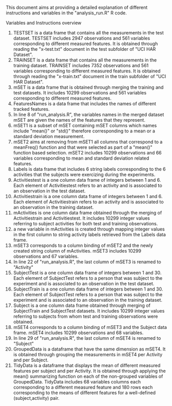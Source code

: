 This document aims at providing a detailed explanation of different instructions and variables in the "analysis_run.R" R code.


Variables and Instructions overview

1. TESTSET is a data frame that contains all the measurements in the test dataset. TESTSET includes 2947 observations and 561 variables 
corresponding to different measured features. It is obtained through reading the "x-test.txt" document in the test subfolder of "UCI HAR Dataset".
2. TRAINSET is a data frame that contains all the measurements in the training dataset. TRAINSET includes 7352 observations and 561 variables 
corresponding to different measured features. It is obtained through reading the "x-train.txt" document in the train subfolder of "UCI HAR Dataset".
3. mSET is a data frame that is obtained through merging the training and test datasets. It includes 10299 observations and 561 variables corresponding
to different measured features.
4. FeaturesNames is a data frame that includes the names of different tracked features.
5. In line 8 of "run_analysis.R", the variables names in the merged dataset mSET are given the names of the features that they represent.
6. mSET1 is a subset of mSET containing mSET columns which names include "mean()" or "std()" therefore corresponding to a mean or a standard deviation
measurement.
7. mSET2 aims at removing from mSET1 all columns that correspond to a meanFreq() function and that were selected as part of a "mean()" function
based selection. mSET2 includes 10299 observations and 66 variables corresponding to mean and standard deviation related features.
8. Labels is data frame that includes 6 string labels corresponding to the 6 activities that the subjects were exercizing during the experiments. 
9. Activitiestest is a one column data frame of integers between 1 and 6. Each element of Activitiestest refers to an activity and is associated
to an observation in the test dataset.
10. Activitiestrain is a one column data frame of integers between 1 and 6. Each element of Activitiestrain refers to an activity and is associated
to an observation in the training dataset.
11. mActivities is one column data frame obtained through the merging of Activitiestrain and Activitiestest. It includes 10299 integer values 
referring to subject activities for both test and training observations.
12. a new variable in mActivities is created through mapping integer values in the first column  to string activity labels retrieved from the
Labels data frame.
13. mSET3 corresponds to a column binding of mSET2 and the newly created string column of mActivities. mSET3 includes 10299 observations and 67 variables.
14. In line 22 of "run_analysis.R", the last column of mSET3 is renamed to "Activity"
15. SubjectTest is a one column data frame of integers between 1 and 30. Each element of SubjectTest refers to a person that was subject to the
experiment and is associated to an observation in the test dataset.
16. SubjectTrain is a one column data frame of integers between 1 and 30. Each element of SubjectTest refers to a person that was subject to the
experiment and is associated to an observation in the training dataset.
17. Subject is a one column data frame obtained through merging of SubjectTrain and SubjectTest datasets. It includes 10299 integer values 
referring to subjects from whom test and training observations were obtained.
18. mSET4 corresponds to a column binding of mSET3 and the Subject data frame. mSET4 includes 10299 observations and 68 variables.
19. In line 29 of "run_analysis.R", the last column of mSET4 is renamed to "Subject"
20. GroupedData is a dataframe that have the same dimension as mSET4. It is obtained through grouping the measurements in mSET4 per Activity and per Subject.
21.  TidyData is a dataframe that displays the mean of different measured features per subject and per Activity. It is obtained through applying
the mean() summarizing function on each of the non-grouped variables of GroupedData. TidyData includes 68 variables columns each corresponding to a different
measured feature and 180 rows each corresponding to the means of different features for a well-defined (subject,activity) pair.
 